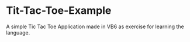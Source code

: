 # Tit-Tac-Toe-Example
A simple Tic Tac Toe Application made in VB6 as exercise for learning the language.
